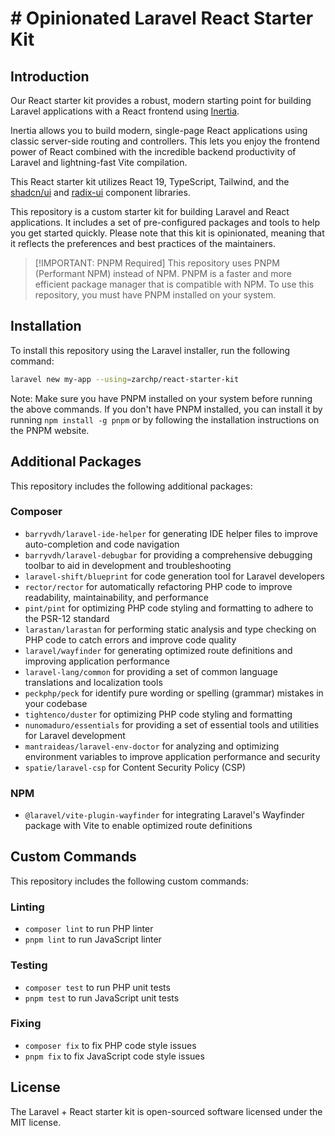 # # Opinionated Laravel React Starter Kit

## Introduction

Our React starter kit provides a robust, modern starting point for building Laravel applications with a React frontend using [Inertia](https://inertiajs.com).

Inertia allows you to build modern, single-page React applications using classic server-side routing and controllers. This lets you enjoy the frontend power of React combined with the incredible backend productivity of Laravel and lightning-fast Vite compilation.

This React starter kit utilizes React 19, TypeScript, Tailwind, and the [shadcn/ui](https://ui.shadcn.com) and [radix-ui](https://www.radix-ui.com) component libraries.

This repository is a custom starter kit for building Laravel and React applications. It includes a set of pre-configured packages and tools to help you get started quickly. Please note that this kit is opinionated, meaning that it reflects the preferences and best practices of the maintainers.

> [!IMPORTANT: PNPM Required]
> This repository uses PNPM (Performant NPM) instead of NPM. PNPM is a faster and more efficient package manager that is compatible with NPM. To use this repository, you must have PNPM installed on your system.

## Installation

To install this repository using the Laravel installer, run the following command:
```bash
laravel new my-app --using=zarchp/react-starter-kit
```

Note: Make sure you have PNPM installed on your system before running the above commands. If you don't have PNPM installed, you can install it by running `npm install -g pnpm` or by following the installation instructions on the PNPM website.

## Additional Packages

This repository includes the following additional packages:

### Composer

* `barryvdh/laravel-ide-helper` for generating IDE helper files to improve auto-completion and code navigation
* `barryvdh/laravel-debugbar` for providing a comprehensive debugging toolbar to aid in development and troubleshooting
* `laravel-shift/blueprint` for code generation tool for Laravel developers
* `rector/rector` for automatically refactoring PHP code to improve readability, maintainability, and performance
* `pint/pint` for optimizing PHP code styling and formatting to adhere to the PSR-12 standard
* `larastan/larastan` for performing static analysis and type checking on PHP code to catch errors and improve code quality
* `laravel/wayfinder` for generating optimized route definitions and improving application performance
* `laravel-lang/common` for providing a set of common language translations and localization tools
* `peckphp/peck` for identify pure wording or spelling (grammar) mistakes in your codebase
* `tightenco/duster` for optimizing PHP code styling and formatting
* `nunomaduro/essentials` for providing a set of essential tools and utilities for Laravel development
* `mantraideas/laravel-env-doctor` for analyzing and optimizing environment variables to improve application performance and security
* `spatie/laravel-csp` for Content Security Policy (CSP)

### NPM

* `@laravel/vite-plugin-wayfinder` for integrating Laravel's Wayfinder package with Vite to enable optimized route definitions

## Custom Commands

This repository includes the following custom commands:

### Linting

* `composer lint` to run PHP linter
* `pnpm lint` to run JavaScript linter

### Testing

* `composer test` to run PHP unit tests
* `pnpm test` to run JavaScript unit tests

### Fixing

* `composer fix` to fix PHP code style issues
* `pnpm fix` to fix JavaScript code style issues


## License

The Laravel + React starter kit is open-sourced software licensed under the MIT license.
